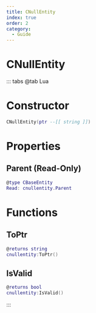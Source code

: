 ```yaml
---
title: CNullEntity
index: true
order: 2
category:
  - Guide
---
```


# CNullEntity

::: tabs
@tab Lua
# Constructor
```lua
CNullEntity(ptr --[[ string ]])
```
# Properties
## Parent (Read-Only)
```lua
@type CBaseEntity
Read: cnullentity.Parent
```
# Functions
## ToPtr
```lua
@returns string
cnullentity:ToPtr()
```
## IsValid
```lua
@returns bool
cnullentity:IsValid()
```

:::